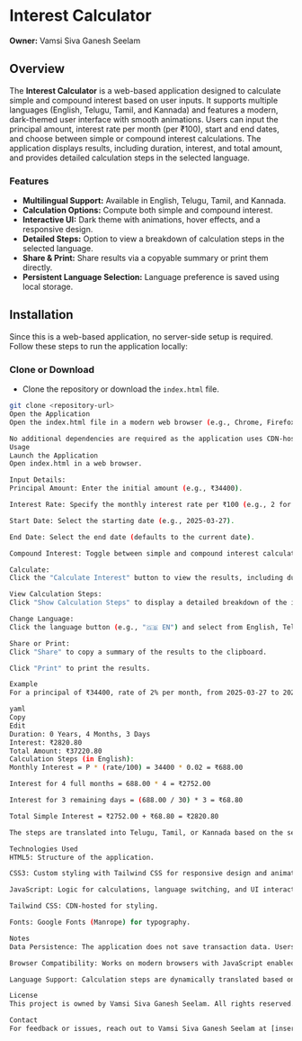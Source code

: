 # Interest Calculator

**Owner:** Vamsi Siva Ganesh Seelam

## Overview

The **Interest Calculator** is a web-based application designed to calculate simple and compound interest based on user inputs. It supports multiple languages (English, Telugu, Tamil, and Kannada) and features a modern, dark-themed user interface with smooth animations. Users can input the principal amount, interest rate per month (per ₹100), start and end dates, and choose between simple or compound interest calculations. The application displays results, including duration, interest, and total amount, and provides detailed calculation steps in the selected language.

### Features

- **Multilingual Support:** Available in English, Telugu, Tamil, and Kannada.
- **Calculation Options:** Compute both simple and compound interest.
- **Interactive UI:** Dark theme with animations, hover effects, and a responsive design.
- **Detailed Steps:** Option to view a breakdown of calculation steps in the selected language.
- **Share & Print:** Share results via a copyable summary or print them directly.
- **Persistent Language Selection:** Language preference is saved using local storage.

## Installation

Since this is a web-based application, no server-side setup is required. Follow these steps to run the application locally:

### Clone or Download

- Clone the repository or download the `index.html` file.

```bash
git clone <repository-url>
Open the Application
Open the index.html file in a modern web browser (e.g., Chrome, Firefox, Edge).

No additional dependencies are required as the application uses CDN-hosted Tailwind CSS and no external server.
Usage
Launch the Application
Open index.html in a web browser.

Input Details:
Principal Amount: Enter the initial amount (e.g., ₹34400).

Interest Rate: Specify the monthly interest rate per ₹100 (e.g., 2 for 2%).

Start Date: Select the starting date (e.g., 2025-03-27).

End Date: Select the end date (defaults to the current date).

Compound Interest: Toggle between simple and compound interest calculations.

Calculate:
Click the "Calculate Interest" button to view the results, including duration, interest, and total amount.

View Calculation Steps:
Click "Show Calculation Steps" to display a detailed breakdown of the interest calculation in the selected language.

Change Language:
Click the language button (e.g., "🇬🇧 EN") and select from English, Telugu, Tamil, or Kannada.

Share or Print:
Click "Share" to copy a summary of the results to the clipboard.

Click "Print" to print the results.

Example
For a principal of ₹34400, rate of 2% per month, from 2025-03-27 to 2025-07-30 (4 months and 3 days), with simple interest:

yaml
Copy
Edit
Duration: 0 Years, 4 Months, 3 Days
Interest: ₹2820.80
Total Amount: ₹37220.80
Calculation Steps (in English):
Monthly Interest = P * (rate/100) = 34400 * 0.02 = ₹688.00

Interest for 4 full months = 688.00 * 4 = ₹2752.00

Interest for 3 remaining days = (688.00 / 30) * 3 = ₹68.80

Total Simple Interest = ₹2752.00 + ₹68.80 = ₹2820.80

The steps are translated into Telugu, Tamil, or Kannada based on the selected language.

Technologies Used
HTML5: Structure of the application.

CSS3: Custom styling with Tailwind CSS for responsive design and animations.

JavaScript: Logic for calculations, language switching, and UI interactions.

Tailwind CSS: CDN-hosted for styling.

Fonts: Google Fonts (Manrope) for typography.

Notes
Data Persistence: The application does not save transaction data. Users should manually record results.

Browser Compatibility: Works on modern browsers with JavaScript enabled.

Language Support: Calculation steps are dynamically translated based on the selected language.

License
This project is owned by Vamsi Siva Ganesh Seelam. All rights reserved. For inquiries regarding usage or distribution, please contact the owner.

Contact
For feedback or issues, reach out to Vamsi Siva Ganesh Seelam at [insert contact information if available].


